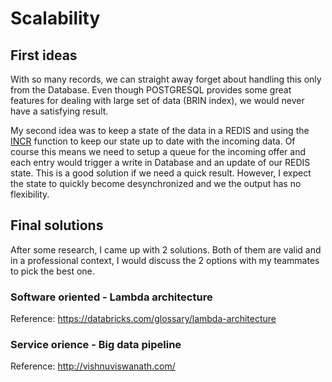 # Scalability

## First ideas

With so many records, we can straight away forget about handling this only from the Database. Even though POSTGRESQL provides some great features for dealing with large set of data (BRIN index), we would never have a satisfying result.

My second idea was to keep a state of the data in a REDIS and using the [INCR](https://redis.io/commands/INCR) function to keep our state up to date with the incoming data. Of course this means we need to setup a queue for the incoming offer and each entry would trigger a write in Database and an update of our REDIS state.
This is a good solution if we need a quick result. However, I expect the state to quickly become desynchronized and we the output has no flexibility.

## Final solutions

After some research, I came up with 2 solutions. Both of them are valid and in a professional context, I would discuss the 2 options with my teammates to pick the best one.

### Software oriented - Lambda architecture
Reference: https://databricks.com/glossary/lambda-architecture

### Service orience - Big data pipeline
Reference: http://vishnuviswanath.com/
